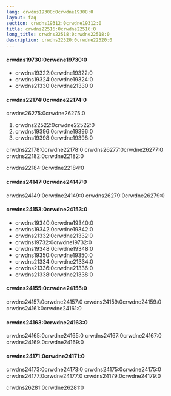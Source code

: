 ```yaml
---
lang: crwdns19308:0crwdne19308:0
layout: faq
section: crwdns19312:0crwdne19312:0
title: crwdns22516:0crwdne22516:0
long_title: crwdns22518:0crwdne22518:0
description: crwdns22520:0crwdne22520:0
---
```


#### crwdns19730:0crwdne19730:0
- crwdns19322:0crwdne19322:0
- crwdns19324:0crwdne19324:0
- crwdns21330:0crwdne21330:0

#### crwdns22174:0crwdne22174:0
crwdns26275:0crwdne26275:0

1. crwdns22522:0crwdne22522:0
2. crwdns19396:0crwdne19396:0
3. crwdns19398:0crwdne19398:0

crwdns22178:0crwdne22178:0 crwdns26277:0crwdne26277:0 crwdns22182:0crwdne22182:0

crwdns22184:0crwdne22184:0

#### crwdns24147:0crwdne24147:0
crwdns24149:0crwdne24149:0 crwdns26279:0crwdne26279:0

#### crwdns24153:0crwdne24153:0
- crwdns19340:0crwdne19340:0
- crwdns19342:0crwdne19342:0
- crwdns21332:0crwdne21332:0
- crwdns19732:0crwdne19732:0
- crwdns19348:0crwdne19348:0
- crwdns19350:0crwdne19350:0
- crwdns21334:0crwdne21334:0
- crwdns21336:0crwdne21336:0
- crwdns21338:0crwdne21338:0

#### crwdns24155:0crwdne24155:0
crwdns24157:0crwdne24157:0 crwdns24159:0crwdne24159:0 crwdns24161:0crwdne24161:0

#### crwdns24163:0crwdne24163:0
crwdns24165:0crwdne24165:0 crwdns24167:0crwdne24167:0 crwdns24169:0crwdne24169:0

#### crwdns24171:0crwdne24171:0
crwdns24173:0crwdne24173:0 crwdns24175:0crwdne24175:0 crwdns24177:0crwdne24177:0 crwdns24179:0crwdne24179:0

crwdns26281:0crwdne26281:0

